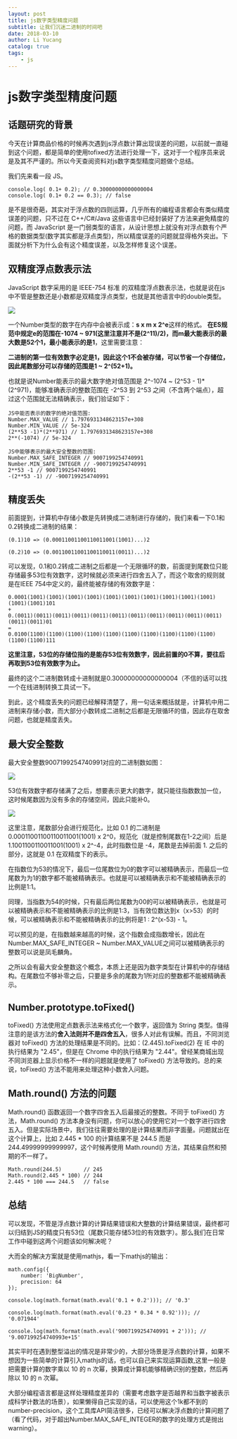 ```yaml
---
layout: post
title: js数字类型精度问题
subtitle: 让我们沉迷二进制的时间吧
date: 2018-03-10
author: Li Yucang
catalog: true
tags:
    - js
---
```


# js数字类型精度问题

## 话题研究的背景

今天在计算商品价格的时候再次遇到js浮点数计算出现误差的问题，以前就一直碰到这个问题，都是简单的使用tofixed方法进行处理一下，这对于一个程序员来说是及其不严谨的。所以今天查阅资料对js数字类型精度问题做个总结。

我们先来看一段 JS。

````
console.log( 0.1+ 0.2); // 0.30000000000000004
console.log( 0.1+ 0.2 == 0.3); // false
````

是不是很奇葩，其实对于浮点数的四则运算，几乎所有的编程语言都会有类似精度误差的问题，只不过在 C++/C#/Java 这些语言中已经封装好了方法来避免精度的问题，而 JavaScript 是一门弱类型的语言，从设计思想上就没有对浮点数有个严格的数据类型(数字其实都是浮点类型)，所以精度误差的问题就显得格外突出。下面就分析下为什么会有这个精度误差，以及怎样修复这个误差。

## 双精度浮点数表示法

JavaScript 数字采用的是 IEEE-754 标准 的双精度浮点数表示法，也就是说在js中不管是整数还是小数都是双精度浮点类型，也就是其他语言中的double类型。

![](http://cdn.vivigo.xyz/blog/1552642295784_7171.jpg)

一个Number类型的数字在内存中会被表示成：**s x m x 2^e**这样的格式。
**在ES规范中规定e的范围在-1074 ~ 971(这里注意并不是(2^11)/2)，而m最大能表示的最大数是52个1，最小能表示的是1**，这里需要注意：

**二进制的第一位有效数字必定是1，因此这个1不会被存储，可以节省一个存储位，因此尾数部分可以存储的范围是1 ~ 2^(52+1)。**

也就是说Number能表示的最大数字绝对值范围是 2^-1074 ~ (2^53 - 1)*(2^971)，能够准确表示的整数范围在 -2^53 到 2^53 之间（不含两个端点），超过这个范围就无法精确表示，我们验证如下：

````
JS中能否表示的数字的绝对值范围:
Number.MAX_VALUE // 1.7976931348623157e+308
Number.MIN_VALUE // 5e-324
(2**53 -1)*(2**971) // 1.7976931348623157e+308
2**(-1074) // 5e-324

JS中能够表示的最大安全整数的范围:
Number.MAX_SAFE_INTEGER // 9007199254740991
Number.MIN_SAFE_INTEGER // -9007199254740991
2**53 -1 // 9007199254740991
-(2**53 -1) // -9007199254740991
````

## 精度丢失

前面提到，计算机中存储小数是先转换成二进制进行存储的，我们来看一下0.1和0.2转换成二进制的结果：

````
(0.1)10 => (0.00011001100110011001(1001)...)2

(0.2)10 => (0.00110011001100110011(0011)...)2
````

可以发现，0.1和0.2转成二进制之后都是一个无限循环的数，前面提到尾数位只能存储最多53位有效数字，这时候就必须来进行四舍五入了，而这个取舍的规则就是在IEEE 754中定义的，最终能被存储的有效数字是：

````
0.0001(1001)(1001)(1001)(1001)(1001)(1001)(1001)(1001)(1001)(1001)(1001)(1001)101
+
0.(0011)(0011)(0011)(0011)(0011)(0011)(0011)(0011)(0011)(0011)(0011)(0011)(0011)01
=
0.0100(1100)(1100)(1100)(1100)(1100)(1100)(1100)(1100)(1100)(1100)(1100)(1100)111
````

**这里注意，53位的存储位指的是能存53位有效数字，因此前置的0不算，要往后再取到53位有效数字为止。**

最终的这个二进制数转成十进制就是0.30000000000000004（不信的话可以找一个在线进制转换工具试一下。

到此，这个精度丢失的问题已经解释清楚了，用一句话来概括就是，计算机中用二进制来存储小数，而大部分小数转成二进制之后都是无限循环的值，因此存在取舍问题，也就是精度丢失。

## 最大安全整数

最大安全整数9007199254740991对应的二进制数如图： 

![](http://cdn.vivigo.xyz/blog/1552642295878_8331.jpg)

53位有效数字都存储满了之后，想要表示更大的数字，就只能往指数数加一位，这时候尾数因为没有多余的存储空间，因此只能补0。

![](http://cdn.vivigo.xyz/blog/1552642295951_596.jpg)

这里注意，尾数部分会进行规范化，比如 0.1 的二进制是 0.00011001100110011001(1001) x 2^0，规范化（就是控制尾数在1-2之间）后是 1.1001100110011001(1001) x 2^-4，此时指数位是 -4，尾数是去掉前面 1. 之后的部分，这就是 0.1 在双精度下的表示。

在指数位为53的情况下，最后一位尾数位为0的数字可以被精确表示，而最后一位尾数为为1的数字都不能被精确表示。也就是可以被精确表示和不能被精确表示的比例是1:1。

同理，当指数为54的时候，只有最后两位尾数为00的可以被精确表示，也就是可以被精确表示和不能被精确表示的比例是1:3，当有效位数达到x（x>53）的时候，可以被精确表示和不能被精确表示的比例将是1 : 2^(x-53) - 1。

可以预见的是，在指数越来越高的时候，这个指数会成指数增长，因此在Number.MAX_SAFE_INTEGER ~ Number.MAX_VALUE之间可以被精确表示的整数可以说是凤毛麟角。

之所以会有最大安全整数这个概念，本质上还是因为数字类型在计算机中的存储结构。在尾数位不够补零之后，只要是多余的尾数为1所对应的整数都不能被精确表示。

## Number.prototype.toFixed() 

toFixed() 方法使用定点数表示法来格式化一个数字，返回值为 String 类型。值得注意的是该方法的**舍入法则并不是四舍五入**，很多人对此有误解。而且，不同浏览器对 toFixed() 方法的处理结果是不同的。比如：(2.445).toFixed(2) 在 IE 中的执行结果为 "2.45"，但是在 Chrome 中的执行结果为 "2.44"。曾经某商城出现不同浏览器上显示价格不一样的问题就是使用了 toFixed() 方法导致的。总的来说，toFixed() 方法不能用来处理这种小数舍入问题。

## Math.round() 方法的问题

Math.round() 函数返回一个数字四舍五入后最接近的整数。不同于 toFixed() 方法，Math.round() 方法本身没有问题，你可以放心的使用它对一个数字进行四舍五入。但是实际场景中，我们往往需要处理的是计算结果而非字面量。问题就出在这个计算上，比如 2.445 * 100 的计算结果不是 244.5 而是 244.49999999999997，这个时候再使用 Math.round() 方法，其结果自然和预期的不一样了。

````
Math.round(244.5)       // 245
Math.round(2.445 * 100) // 244
2.445 * 100 === 244.5   // false
````

## 总结

可以发现，不管是浮点数计算的计算结果错误和大整数的计算结果错误，最终都可以归结到JS的精度只有53位（尾数只能存储53位的有效数字）。那么我们在日常工作中碰到这两个问题该如何解决呢？

大而全的解决方案就是使用mathjs，看一下mathjs的输出：

````
math.config({
    number: 'BigNumber',      
    precision: 64 
});

console.log(math.format(math.eval('0.1 + 0.2'))); // '0.3'

console.log(math.format(math.eval('0.23 * 0.34 * 0.92'))); // '0.071944'

console.log(math.format(math.eval('9007199254740991 + 2'))); // '9.007199254740993e+15'

````

其实平时在遇到整型溢出的情况是非常少的，大部分场景是浮点数的计算，如果不想因为一些简单的计算引入mathjs的话，也可以自己来实现运算函数,这里一般是把需要计算的数字乘以 10 的 n 次幂，换算成计算机能够精确识别的整数，然后再除以 10 的 n 次幂。

大部分编程语言都是这样处理精度差异的（需要考虑数字是否越界和当数字被表示成科学计数法的场景），如果懒得自己实现的话，可以使用这个1k都不到的number-precision，这个工具库API简洁很多，已经可以解决浮点数的计算问题了（看了代码，对于超出Number.MAX_SAFE_INTEGER的数字的处理方式是抛出warning）。
